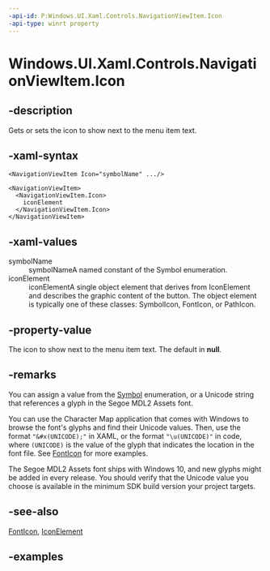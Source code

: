```yaml
---
-api-id: P:Windows.UI.Xaml.Controls.NavigationViewItem.Icon
-api-type: winrt property
---
```


<!-- Property syntax.
public IconElement Icon { get;  set; }
-->

# Windows.UI.Xaml.Controls.NavigationViewItem.Icon

## -description

Gets or sets the icon to show next to the menu item text.

## -xaml-syntax

```xaml
<NavigationViewItem Icon="symbolName" .../>
```

```xaml
<NavigationViewItem>
  <NavigationViewItem.Icon>
    iconElement
  </NavigationViewItem.Icon>
</NavigationViewItem>
```

## -xaml-values

<dl><dt>symbolName</dt><dd>symbolNameA named constant of the Symbol enumeration.</dd>
<dt>iconElement</dt><dd>iconElementA single object element that derives from IconElement and describes the graphic content of the button. The object element is typically one of these classes: SymbolIcon, FontIcon, or PathIcon.</dd>
</dl>

## -property-value

The icon to show next to the menu item text. The default in **null**.

## -remarks

You can assign a value from the [Symbol](symbol.md) enumeration, or a Unicode string that references a glyph in the Segoe MDL2 Assets font.

You can use the Character Map application that comes with Windows to browse the font's glyphs and find their Unicode values. Then, use the format `"&#x(UNICODE);"` in XAML, or the format `"\u(UNICODE)"` in code, where `(UNICODE)` is the value of the glyph that indicates the location in the font file. See [FontIcon](fonticon.md) for more examples.

The Segoe MDL2 Assets font ships with Windows 10, and new glyphs might be added in every release. You should verify that the Unicode value you choose is available in the minimum SDK build version your project targets.

## -see-also

[FontIcon](fonticon.md), [IconElement](iconelement.md)

## -examples


